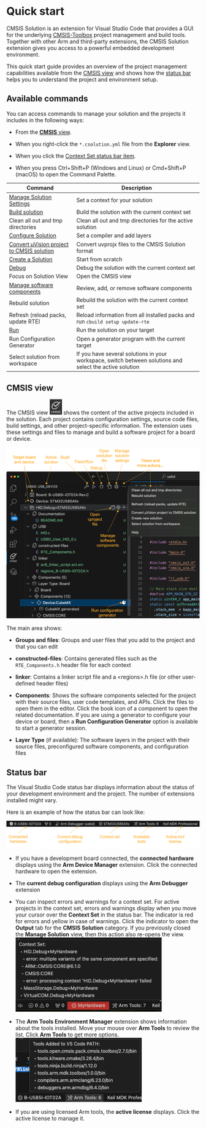 # Quick start

CMSIS Solution is an extension for Visual Studio Code that provides a GUI for the underlying
[CMSIS-Toolbox](https://open-cmsis-pack.github.io/cmsis-toolbox/) project management and build tools. Together with other
Arm and third-party extensions, the CMSIS Solution extension gives you access to a powerful embedded development environment.

This quick start guide provides an overview of the project management capabilities available from the [CMSIS view](#cmsis-view)
and shows how the [status bar](#status-bar) helps you to understand the project and environment setup.

## Available commands

You can access commands to manage your solution and the projects it includes in the following ways:

- From the [**CMSIS** view](#cmsis-view).

- When you right-click the `*.csolution.yml` file from the **Explorer** view.

- When you click the [Context Set status bar item](#status-bar).

- When you press Ctrl+Shift+P (Windows and Linux) or Cmd+Shift+P (macOS) to open the Command Palette.

| Command | Description |
|---------|-------------|
| [Manage Solution Settings](./manage_settings.md) | Set a context for your solution |
| [Build solution](./build.md)                     | Build the solution with the current context set |
| Clean all out and tmp directories        | Clean all out and tmp directories for the active solution |
| [Configure Solution](./configuration.md#configure-a-solution) | Set a compiler and add layers |
| [Convert µVision project to CMSIS solution](./importuv.md) | Convert uvprojx files to the CMSIS Solution format |
| [Create a Solution](./create_app.md)     | Start from scratch |
| [Debug](./debug.md)                      | Debug the solution with the current context set |
| Focus on Solution View                   | Open the CMSIS view |
| [Manage software components](./manage_components.md) | Review, add, or remove software components |
| Rebuild solution                         | Rebuild the solution with the current context set |
| Refresh (reload packs, update RTE)       | Reload information from all installed packs and run `cbuild setup update-rte` |
| [Run](./flash.md)                        | Run the solution on your target |
| Run Configuration Generator                            | Open a generator program with the current target |
| Select solution from workspace           | If you have several solutions in your workspace, switch between solutions and select the active solution |

## CMSIS view

The CMSIS view ![CMSIS icon](./images/cmsis-icon.png) shows the content of the active projects included in the solution. Each
project contains configuration settings, source code files, build settings, and other project-specific information. The
extension uses these settings and files to manage and build a software project for a board or device.

![CMSIS view](./images/solution-outline.png)

The main area shows:

- **Groups and files**: Groups and user files that you add to the project and that you can edit

- **constructed-files**: Contains generated files such as the `RTE_Components.h` header file for each context

- **linker**: Contains a linker script file and a &lt;regions&gt;.h file (or other user-defined header files)

- **Components**: Shows the software components selected for the project with their source files, user code templates, and
  APIs. Click the files to open them in the editor. Click the book icon of a component to open the related documentation.
  If you are using a generator to configure your device or board, then a **Run Configuration Generator** option is available to start a
  generator session.

- **Layer Type** (if available): The software layers in the project with their source files, preconfigured software
  components, and configuration files

## Status bar

The Visual Studio Code status bar displays information about the status of your development environment and the project. The number of extensions installed might vary.

Here is an example of how the status bar can look like:

![Status bar](./images/status-bar.png)

- If you have a development board connected, the **connected hardware** displays using the **Arm Device Manager** extension.
  Click the connected hardware to open the extension.

- The **current debug configuration** displays using the **Arm Debugger** extension

- You can inspect errors and warnings for a context set. For active projects in the context set, errors and warnings display
  when you move your cursor over the **Context Set** in the status bar. The indicator is red for errors and yellow in case
  of warnings. Click the indicator to open the **Output** tab for the **CMSIS Solution** category. If you previously closed
  the **Manage Solution** view, then this action also re-opens the view.
  ![Context Set errors and warnings](./images/context-set-popup.png)

- The **Arm Tools Environment Manager** extension shows information about the tools installed. Move your mouse over **Arm Tools** to review the list. Click **Arm Tools** to get more options.
  ![Arm Tools](./images/arm-tools.png)

- If you are using licensed Arm tools, the **active license** displays. Click the active license to manage it.
